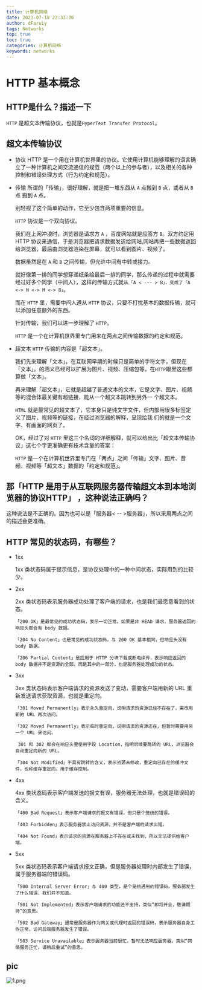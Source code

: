 ```yaml
---
title: 计算机网络
date: 2021-07-18 22:32:36
author: dFaruiy
tags: Networks
top: true
toc: true
categories: 计算机网络
keywords: networks
---
```


# HTTP 基本概念
## HTTP是什么？描述一下
`HTTP` 是超文本传输协议，也就是`HyperText Transfer Protocol`。

## 超文本传输协议
- 协议
  HTTP 是一个用在计算机世界里的协议。它使用计算机能够理解的语言确立了一种计算机之间交流通信的规范（两个以上的参与者），以及相关的各种控制和错误处理方式（行为约定和规范）。

- 传输
  所谓的「传输」，很好理解，就是把一堆东西从 `A` 点搬到 `B` 点，或者从 `B` 点 搬到 `A` 点。
  
  别轻视了这个简单的动作，它至少包含两项重要的信息。
  
  `HTTP` 协议是一个双向协议。
  
  我们在上网冲浪时，浏览器是请求方 `A` ，百度网站就是应答方 `B`。双方约定用 HTTP 协议来通信，于是浏览器把请求数据发送给网站,网站再把一些数据返回给浏览器，最后由浏览器渲染在屏幕，就可以看到图片、视频了。
  
  数据虽然是在 `A` 和 `B` 之间传输，但允许中间有中转或接力。
  
  就好像第一排的同学想穿递纸条给最后一排的同学，那么传递的过程中就需要经过好多个同学（中间人），这样的传输方式就从`「A < --- > B」，变成了「A <-> N <-> M <-> B」`。
  
  而在 `HTTP` 里，需要中间人遵从 `HTTP` 协议，只要不打扰基本的数据传输，就可以添加任意额外的东西。
  
  针对传输，我们可以进一步理解了 `HTTP`。
  
  `HTTP` 是一个在计算机世界里专门用来在两点之间传输数据的约定和规范。


- 超文本
  `HTTP` 传输的内容是「超文本」。
  
  我们先来理解「文本」，在互联网早期的时候只是简单的字符文字，但现在「文本」。的涵义已经可以扩展为图片、视频、压缩包等，在`HTTP`眼里这些都算做「文本」。
  
  再来理解「超文本」，它就是超越了普通文本的文本，它是文字、图片、视频等的混合体最关键有超链接，能从一个超文本跳转到另外一  个超文本。
  
  `HTML` 就是最常见的超文本了，它本身只是纯文字文件，但内部用很多标签定义了图片、视频等的链接，在经过浏览器的解释，呈现给我  们的就是一个文字、有画面的网页了。
  
  OK，经过了对 `HTTP` 里这三个名词的详细解释，就可以给出比「超文本传输协议」这七个字更准确更有技术含量的答案：
  
  `HTTP` 是一个在计算机世界里专门在「两点」之间「传输」文字、图片、音频、视频等「超文本」数据的「约定和规范」。

## 那「HTTP 是用于从互联网服务器传输超文本到本地浏览器的协议HTTP」 ，这种说法正确吗？
这种说法是不正确的。因为也可以是「服务器< -- >服务器」，所以采用两点之间的描述会更准确。

## HTTP 常见的状态码，有哪些？
- 1xx
  
  1xx 类状态码属于提示信息，是协议处理中的一种中间状态，实际用到的比较少。

- 2xx
  
  2xx 类状态码表示服务器成功处理了客户端的请求，也是我们最愿意看到的状态。
  
      「200 OK」是最常见的成功状态码，表示一切正常。如果是非 HEAD 请求，服务器返回的响应头都会有 body 数据。
  
      「204 No Content」也是常见的成功状态码，与 200 OK 基本相同，但响应头没有 body 数据。
 
      「206 Partial Content」是应用于 HTTP 分块下载或断电续传，表示响应返回的 body 数据并不是资源的全部，而是其中的一部分，也是服务器处理成功的状态。

- 3xx
  
  3xx 类状态码表示客户端请求的资源发送了变动，需要客户端用新的 URL 重新发送请求获取资源，也就是重定向。
  
      「301 Moved Permanently」表示永久重定向，说明请求的资源已经不存在了，需改用新的 URL 再次访问。
  
      「302 Moved Permanently」表示临时重定向，说明请求的资源还在，但暂时需要用另一个 URL 来访问。
  
       301 和 302 都会在响应头里使用字段 Location，指明后续要跳转的 URL，浏览器会自动重定向新的 URL。
  
      「304 Not Modified」不具有跳转的含义，表示资源未修改，重定向已存在的缓冲文件，也称缓存重定向，用于缓存控制。

- 4xx
  
  4xx 类状态码表示客户端发送的报文有误，服务器无法处理，也就是错误码的含义。
  
      「400 Bad Request」表示客户端请求的报文有错误，但只是个笼统的错误。
  
      「403 Forbidden」表示服务器禁止访问资源，并不是客户端的请求出错。
  
      「404 Not Found」表示请求的资源在服务器上不存在或未找到，所以无法提供给客户端。

- 5xx
  
  5xx 类状态码表示客户端请求报文正确，但是服务器处理时内部发生了错误，属于服务器端的错误码。
  
      「500 Internal Server Error」与 400 类型，是个笼统通用的错误码，服务器发生了什么错误，我们并不知道。
  
      「501 Not Implemented」表示客户端请求的功能还不支持，类似“即将开业，敬请期待”的意思。
  
      「502 Bad Gateway」通常是服务器作为网关或代理时返回的错误码，表示服务器自身工作正常，访问后端服务器发生了错误。
  
      「503 Service Unavailable」表示服务器当前很忙，暂时无法响应服务器，类似“网络服务正忙，请稍后重试”的意思。

## pic
![1.png](/images/1.png)